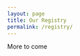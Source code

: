```yaml
---
layout: page
title: Our Registry
permalink: /registry/
---
```


More to come

<br><script id="script_myregistry_giftlist_iframe" type="text/javascript" src="http://www.myregistry.com/Visitors/GiftList/iFrames/EmbedRegistry.ashx?r=mOHbJkzsb-Tqwc6VAcajLw2"></script>

